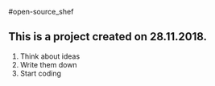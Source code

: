 #open-source_shef

## This is a project created on 28.11.2018.

1. Think about ideas
2. Write them down
3. Start coding
